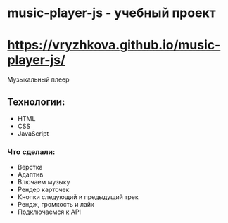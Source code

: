 # music-player-js - учебный проект

# https://vryzhkova.github.io/music-player-js/

Музыкальный плеер

## Технологии:

- HTML
- CSS
- JavaScript

### Что сделали:

- Верстка
- Адаптив
- Влючаем музыку
- Рендер карточек
- Кнопки следующий и предыдущий трек
- Рендж, громкость и лайк
- Подключаемся к API
